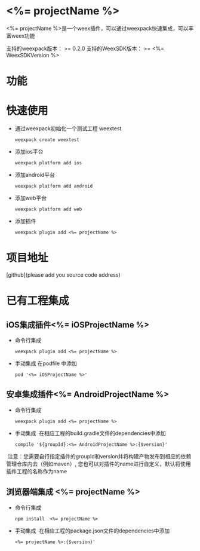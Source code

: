 # <%= projectName %>
<%= projectName %>是一个weex插件，可以通过weexpack快速集成，可以丰富weex功能

支持的weexpack版本： >= 0.2.0
支持的WeexSDK版本： >= <%= WeexSDKVersion %>

# 功能

# 快速使用
- 通过weexpack初始化一个测试工程 weextest
   ```
   weexpack create weextest
   ```
- 添加ios平台
  ```
  weexpack platform add ios
  ```
- 添加android平台
  ```
  weexpack platform add android
  ```
- 添加web平台
  ```
  weexpack platform add web
  ```
- 添加插件
  ```
  weexpack plugin add <%= projectName %>
  ```
# 项目地址
[github](please add you source code address)

# 已有工程集成
## iOS集成插件<%= iOSProjectName %>
- 命令行集成
  ```
  weexpack plugin add <%= projectName %>
  ```
- 手动集成
  在podfile 中添加
  ```
  pod '<%= iOSProjectName %>'
  ```

## 安卓集成插件<%= AndroidProjectName %>
- 命令行集成
  ```
  weexpack plugin add <%= projectName %>
  ```
- 手动集成
  在相应工程的build.gradle文件的dependencies中添加
  ```
  compile '${groupId}:<%= AndroidProjectName %>:{$version}'
  ``` 
  注意：您需要自行指定插件的groupId和version并将构建产物发布到相应的依赖管理仓库内去（例如maven）, 您也可以对插件的name进行自定义，默认将使用插件工程的名称作为name


## 浏览器端集成 <%= projectName %>
- 命令行集成
  ```
  npm install  <%= projectName %>
  ```
- 手动集成
  在相应工程的package.json文件的dependencies中添加
  ```
  <%= projectName %>:{$version}'
  ``` 
  
